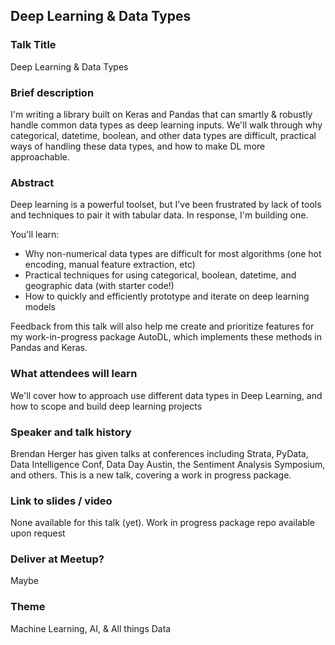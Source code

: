 ## Deep Learning & Data Types

### Talk Title

Deep Learning & Data Types

### Brief description

I'm writing a library built on Keras and Pandas that can smartly & robustly handle common data types as deep learning inputs. We'll walk through why categorical, datetime, boolean, and other data types are difficult, practical ways of handling these data types, and how to make DL more approachable. 

### Abstract

Deep learning is a powerful toolset, but I've been frustrated by lack of tools and techniques to pair it with tabular data. In response, I'm building one. 

You'll learn:

 - Why non-numerical data types are difficult for most algorithms (one hot encoding, manual feature extraction, etc)
 - Practical techniques for using categorical, boolean, datetime, and geographic data (with starter code!)
 - How to quickly and efficiently prototype and iterate on deep learning models

Feedback from this talk will also help me create and prioritize features for my work-in-progress package AutoDL, which implements these methods in Pandas and Keras. 

### What attendees will learn

We'll cover how to approach use different data types in Deep Learning, and how to scope and build deep learning projects

### Speaker and talk history

Brendan Herger has given talks at conferences including Strata, PyData, Data Intelligence Conf, Data Day Austin, the Sentiment Analysis Symposium, and others. This is a new talk, covering a work in progress package. 


### Link to slides / video

None available for this talk (yet). Work in progress package repo available upon request

### Deliver at Meetup?

Maybe

### Theme

Machine Learning, AI, & All things Data